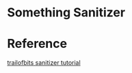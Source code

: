 # Something Sanitizer

# Reference
[trailofbits sanitizer tutorial](https://github.com/trailofbits/llvm-sanitizer-tutorial/tree/master)
